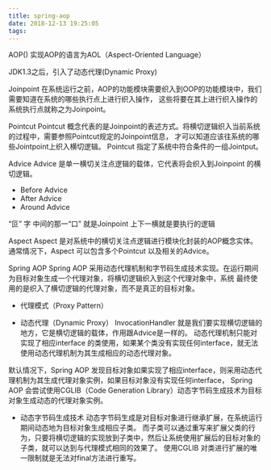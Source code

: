 ```yaml
---
title: spring-aop
date: 2018-12-13 19:25:05
tags:
---
```

AOP()
实现AOP的语言为AOL（Aspect-Oriented Language）

JDK1.3之后，引入了动态代理(Dynamic Proxy)

Joinpoint
在系统运行之前，AOP的功能模块需要织入到OOP的功能模块中，我们需要知道在系统的哪些执行点上进行织入操作，
这些将要在其上进行织入操作的系统执行点就称之为Joinpoint。

Pointcut
Pointcut 概念代表的是Joinpoint的表述方式。将横切逻辑织入当前系统的过程中，需要参照Pointcut规定的Joinpoint信息，
才可以知道应该往系统的哪些Jointpoint上织入横切逻辑。
Pointcut 指定了系统中符合条件的一组Jointput。


Advice
Advice 是单一横切关注点逻辑的载体，它代表将会织入到Joinpoint 的横切逻辑。

- Before Advice
- After Advice
- Around Advice


“叵” 字
中间的那一“口” 就是Joinpoint
上下一横就是要执行的逻辑


Aspect
Aspect 是对系统中的横切关注点逻辑进行模块化封装的AOP概念实体。通常情况下，Aspect 可以包含多个Pointcut 以及相关的Advice。


Spring AOP
Spring AOP 采用动态代理机制和字节码生成技术实现。在运行期间为目标对象生成一个代理对象，将横切逻辑织入到这个代理对象中，系统
最终使用的是织入了横切逻辑的代理对象，而不是真正的目标对象。

- 代理模式（Proxy Pattern）

- 动态代理（Dynamic Proxy）
InvocationHandler 就是我们要实现横切逻辑的地方，它是横切逻辑的载体，作用跟Advice是一样的。
动态代理机制只能对实现了相应interface 的类使用，如果某个类没有实现任何interface，就无法使用动态代理机制为其生成相应的动态代理对象。

默认情况下，Spring AOP 发现目标对象如果实现了相应interface，则采用动态代理机制为其生成代理对象实例，如果目标对象没有实现任何interface，
Spring AOP 会尝试使用CGLIB（Code Generation Library）动态字节码生成技术为目标对象生成动态的代理对象实例。

- 动态字节码生成技术
动态字节码生成是对目标对象进行继承扩展，在系统运行期间动态地为目标对象生成相应子类。
而子类可以通过重写来扩展父类的行为，只要将横切逻辑的实现放到子类中，然后让系统使用扩展后的目标对象的子类，就可以达到与代理模式相同的效果了。
使用CGLIB 对类进行扩展的唯一限制就是无法对final方法进行重写。



